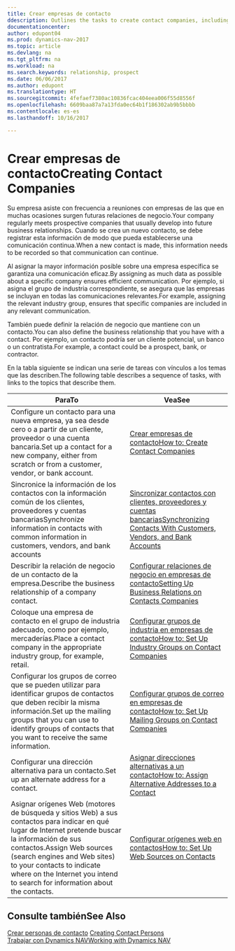 ```yaml
---
title: Crear empresas de contacto
ddescription: Outlines the tasks to create contact companies, including assigning relevant data about prospects and defining the business relationships you have with companies.
documentationcenter: 
author: edupont04
ms.prod: dynamics-nav-2017
ms.topic: article
ms.devlang: na
ms.tgt_pltfrm: na
ms.workload: na
ms.search.keywords: relationship, prospect
ms.date: 06/06/2017
ms.author: edupont
ms.translationtype: HT
ms.sourcegitcommit: 4fefaef7380ac10836fcac404eea006f55d8556f
ms.openlocfilehash: 6609baa87a7a13fda0ec64b1f186302ab9b5bbbb
ms.contentlocale: es-es
ms.lasthandoff: 10/16/2017

---
```

# <a name="creating-contact-companies"></a><span data-ttu-id="3e141-102">Crear empresas de contacto</span><span class="sxs-lookup"><span data-stu-id="3e141-102">Creating Contact Companies</span></span>
<span data-ttu-id="3e141-103">Su empresa asiste con frecuencia a reuniones con empresas de las que en muchas ocasiones surgen futuras relaciones de negocio.</span><span class="sxs-lookup"><span data-stu-id="3e141-103">Your company regularly meets prospective companies that usually develop into future business relationships.</span></span> <span data-ttu-id="3e141-104">Cuando se crea un nuevo contacto, se debe registrar esta información de modo que pueda establecerse una comunicación continua.</span><span class="sxs-lookup"><span data-stu-id="3e141-104">When a new contact is made, this information needs to be recorded so that communication can continue.</span></span>

<span data-ttu-id="3e141-105">Al asignar la mayor información posible sobre una empresa específica se garantiza una comunicación eficaz.</span><span class="sxs-lookup"><span data-stu-id="3e141-105">By assigning as much data as possible about a specific company ensures efficient communication.</span></span> <span data-ttu-id="3e141-106">Por ejemplo, si asigna el grupo de industria correspondiente, se asegura que las empresas se incluyan en todas las comunicaciones relevantes.</span><span class="sxs-lookup"><span data-stu-id="3e141-106">For example, assigning the relevant industry group, ensures that specific companies are included in any relevant communication.</span></span>

<span data-ttu-id="3e141-107">También puede definir la relación de negocio que mantiene con un contacto.</span><span class="sxs-lookup"><span data-stu-id="3e141-107">You can also define the business relationship that you have with a contact.</span></span> <span data-ttu-id="3e141-108">Por ejemplo, un contacto podría ser un cliente potencial, un banco o un contratista.</span><span class="sxs-lookup"><span data-stu-id="3e141-108">For example, a contact could be a prospect, bank, or contractor.</span></span>

<span data-ttu-id="3e141-109">En la tabla siguiente se indican una serie de tareas con vínculos a los temas que las describen.</span><span class="sxs-lookup"><span data-stu-id="3e141-109">The following table describes a sequence of tasks, with links to the topics that describe them.</span></span> 

| <span data-ttu-id="3e141-110">Para</span><span class="sxs-lookup"><span data-stu-id="3e141-110">To</span></span> | <span data-ttu-id="3e141-111">Vea</span><span class="sxs-lookup"><span data-stu-id="3e141-111">See</span></span> |
| --- | --- |
| <span data-ttu-id="3e141-112">Configure un contacto para una nueva empresa, ya sea desde cero o a partir de un cliente, proveedor o una cuenta bancaria.</span><span class="sxs-lookup"><span data-stu-id="3e141-112">Set up a contact for a new company, either from scratch or from a customer, vendor, or bank account.</span></span> |[<span data-ttu-id="3e141-113">Crear empresas de contacto</span><span class="sxs-lookup"><span data-stu-id="3e141-113">How to: Create Contact Companies</span></span>](marketing-how-create-contact-companies.md) |
| <span data-ttu-id="3e141-114">Sincronice la información de los contactos con la información común de los clientes, proveedores y cuentas bancarias</span><span class="sxs-lookup"><span data-stu-id="3e141-114">Synchronize information in contacts with common information in customers, vendors, and bank accounts</span></span> |[<span data-ttu-id="3e141-115">Sincronizar contactos con clientes, proveedores y cuentas bancarias</span><span class="sxs-lookup"><span data-stu-id="3e141-115">Synchronizing Contacts With Customers, Vendors, and Bank Accounts</span></span>](marketing-synchronize-contacts-customers-vendors-bank-accounts.md) |
| <span data-ttu-id="3e141-116">Describir la relación de negocio de un contacto de la empresa.</span><span class="sxs-lookup"><span data-stu-id="3e141-116">Describe the business relationship of a company contact.</span></span> |[<span data-ttu-id="3e141-117">Configurar relaciones de negocio en empresas de contacto</span><span class="sxs-lookup"><span data-stu-id="3e141-117">Setting Up Business Relations on Contacts Companies</span></span>](marketing-business-relations.md) |
| <span data-ttu-id="3e141-118">Coloque una empresa de contacto en el grupo de industria adecuado, como por ejemplo, mercaderías.</span><span class="sxs-lookup"><span data-stu-id="3e141-118">Place a contact company in the appropriate industry group, for example, retail.</span></span> |[<span data-ttu-id="3e141-119">Configurar grupos de industria en empresas de contacto</span><span class="sxs-lookup"><span data-stu-id="3e141-119">How to: Set Up Industry Groups on Contact Companies</span></span>](marketing-industry-groups.md) |
| <span data-ttu-id="3e141-120">Configurar los grupos de correo que se pueden utilizar para identificar grupos de contactos que deben recibir la misma información.</span><span class="sxs-lookup"><span data-stu-id="3e141-120">Set up the mailing groups that you can use to identify groups of contacts that you want to receive the same information.</span></span> |[<span data-ttu-id="3e141-121">Configurar grupos de correo en empresas de contacto</span><span class="sxs-lookup"><span data-stu-id="3e141-121">How to: Set Up Mailing Groups on Contact Companies</span></span>](marketing-mailing-groups.md) |
| <span data-ttu-id="3e141-122">Configurar una dirección alternativa para un contacto.</span><span class="sxs-lookup"><span data-stu-id="3e141-122">Set up an alternate address for a contact.</span></span> |[<span data-ttu-id="3e141-123">Asignar direcciones alternativas a un contacto</span><span class="sxs-lookup"><span data-stu-id="3e141-123">How to: Assign Alternative Addresses to a Contact</span></span>](marketing-how-assign-alternate-address.md) |
| <span data-ttu-id="3e141-124">Asignar orígenes Web (motores de búsqueda y sitios Web) a sus contactos para indicar en qué lugar de Internet pretende buscar la información de sus contactos.</span><span class="sxs-lookup"><span data-stu-id="3e141-124">Assign Web sources (search engines and Web sites) to your contacts to indicate where on the Internet you intend to search for information about the contacts.</span></span> |[<span data-ttu-id="3e141-125">Configurar orígenes web en contactos</span><span class="sxs-lookup"><span data-stu-id="3e141-125">How to: Set Up Web Sources on Contacts</span></span>](marketing-web-sources.md) |

## <a name="see-also"></a><span data-ttu-id="3e141-126">Consulte también</span><span class="sxs-lookup"><span data-stu-id="3e141-126">See Also</span></span>
<span data-ttu-id="3e141-127">[Crear personas de contacto](marketing-create-contact-persons.md) </span><span class="sxs-lookup"><span data-stu-id="3e141-127">[Creating Contact Persons](marketing-create-contact-persons.md) </span></span>  
[<span data-ttu-id="3e141-128">Trabajar con Dynamics NAV</span><span class="sxs-lookup"><span data-stu-id="3e141-128">Working with Dynamics NAV</span></span>](ui-work-product.md)

